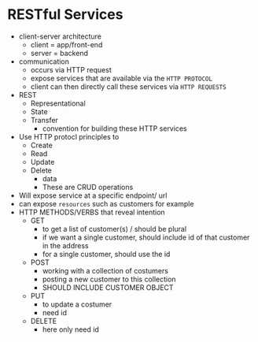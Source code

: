 # RESTful Services

* client-server architecture
  * client = app/front-end
  * server = backend
* communication
  * occurs via HTTP request
  * expose services that are available via the `HTTP PROTOCOL`
  * client can then directly call these services via `HTTP REQUESTS`
* REST
  * Representational
  * State
  * Transfer
    * convention for building these HTTP services
* Use HTTP protocl principles to
  * Create
  * Read
  * Update
  * Delete
    * data
    *  These are CRUD operations
*  Will expose service at a specific endpoint/ url
*  can expose `resources` such as customers for example
*  HTTP METHODS/VERBS that reveal intention
   *  GET
      *  to get a list of customer(s) / should be plural
      *  if we want a single customer, should include id of that customer in the address
      *  for a single customer, should use the id
   *  POST
      *  working with a collection of costumers
      *  posting a new customer to this collection
      *  SHOULD INCLUDE CUSTOMER OBJECT
   *  PUT
      *  to update a costumer
      *  need id
   *  DELETE
      *  here only need id